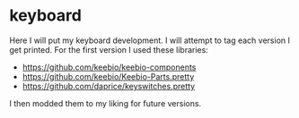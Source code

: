 # keyboard

Here I will put my keyboard development. I will attempt to tag each version I get printed. For the first version I used these libraries:
- https://github.com/keebio/keebio-components
- https://github.com/keebio/Keebio-Parts.pretty
- https://github.com/daprice/keyswitches.pretty

I then modded them to my liking for future versions.
